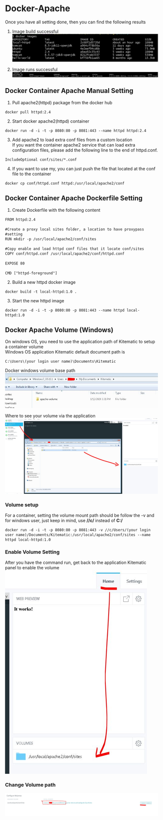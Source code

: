 # Docker-Apache

Once you have all setting done, then you can find the following results  
1. Image build successful  
![Alt text](img/1.JPG?raw=true)

2. Image runs successful  
![Alt text](img/2.JPG?raw=true)

## Docker Container Apache Manual Setting
1. Pull apache2(httpd) package from the docker hub
```
docker pull httpd:2.4
```
2. Start docker apache2(httpd) container
```
docker run -d -i -t -p 8080:80 -p 8081:443 --name httpd httpd:2.4
```
3. Add apache2 to load extra conf files from a custom location  
If you want the container apache2 service that can load extra configuration files, please add the following line to the end of httpd.conf.  
```
IncludeOptional conf/sites/*.conf
```
4. If you want to use my, you can just push the file that located at the conf file to the container
```
docker cp conf/httpd.conf httpd:/usr/local/apache2/conf
```
## Docker Container Apache Dockerfile Setting

1. Create Dockerfile with the following content
```
FROM httpd:2.4

#Create a proxy local sites folder, a location to have proxypass #setting
RUN mkdir -p /usr/local/apache2/conf/sites

#Copy enable and load httpd conf files that it locate conf/sites
COPY conf/httpd.conf /usr/local/apache2/conf/httpd.conf

EXPOSE 80

CMD ["httpd-foreground"]
```

2. Build a new httpd docker image
```
docker build -t local-httpd:1.0 .
```
3. Start the new httpd image
```
docker run -d -i -t -p 8080:80 -p 8081:443 --name httpd local-httpd:1.0
```
## Docker Apache Volume (Windows)
On windows OS, you need to use the application path of Kitematic to setup a container volume  
Windows OS application Kitematic default document path is 
```
C:\Users\(your login user name)\Documents\Kitematic
```

Docker windows volume base path  
![Alt text](img/3.JPG?raw=true)

Where to see your volume via the application  
![Alt text](img/4.JPG?raw=true)

### Volume setup
For a container, setting the volume mount path should be follow the -v and for windows user, just keep in mind, use **//c/** instead of **C:/**  
```
docker run -d -i -t -p 8080:80 -p 8081:443 -v //c/Users/(your login user name)/Documents/Kitematic:/usr/local/apache2/conf/sites --name httpd local-httpd:1.0
```

### Enable Volume Setting
After you have the command run, get back to the application Kitematic panel to enable the volume  
![Alt text](img/5.JPG?raw=true)

### Change Volume path
![Alt text](img/6.JPG?raw=true)

